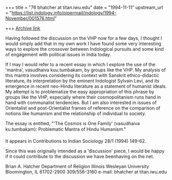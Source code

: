 +++
title = "76 bhatcher at titan.iwu.edu"
date = "1994-11-11"
upstream_url = "https://list.indology.info/pipermail/indology/1994-November/001576.html"

+++
[Archive link](https://list.indology.info/pipermail/indology/1994-November/001576.html)



Having followed the discussion on the VHP now for a few days, I
thought I would simply add that in my own work I have found
some very interesting ways to explore the crossover between
Indological pursuits and some kind of engagement with political
issues in India today.

If I may I would refer to a recent essay in which I explore the
use of the 'mantra', vasudhaiva kuu.tumbakam, by groups like
the VHP.  My analysis of this mantra involves considering its
context with Sanskrit ethico-didactic literature, its
interpretation by the eminent Indologist Sylvain Levi, and its
emergence in recent neo-Hindu literature as a statement of
humanist ideals.  My attempt is to problematize the easy
appropriation of this phrase by groups like the VHP, especially
where their cosmopolitanism runs hand in hand with communalist
tendencies.  But I am also interested in issues of Orientalist
and post-Orientalist frames of reference on the comparison of
notions like humanism and the relationship of individual to
society.

The essay is entitled, "'The Cosmos is One Family' (vasudhaiva ku.tumbakam):  Problematic Mantra of Hindu Humanism."

It appears in Contributions to Indian Sociology 28/1 (1994) 149-62.

Since this was originally intended as a 'discussion' piece, I would be happy if it could contribute to the discussion we have beenhaving on the net.

Brian A. Hatcher
Department of Religion
Illinois Wesleyan University
Bloomington, IL  61702-2900
309/556-3160
e-mail:  bhatcher at titan.iwu.edu





